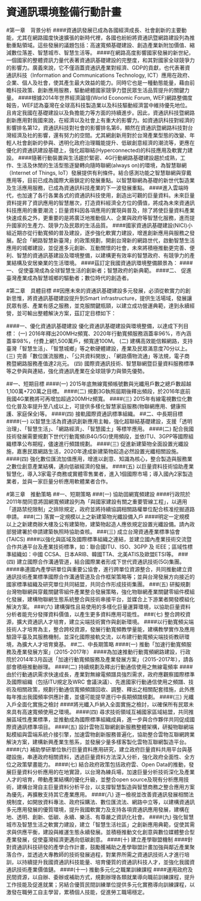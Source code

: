 # 資通訊環境整備行動計畫
#第一章　背景分析
####資通訊發展已成為各國經濟成長、社會創新的主要動能，尤其在網路國度快速擴張的新時代裡，各國也紛紛將資通訊暨網路建設列為推動重點領域。這些發展的議題包括：高速寬頻基礎建設、創造產業新附加價值、縮減數位落差、智慧城巿、智慧生活等。
####在網路高度影響國家發展的新世紀，一個國家的整體資訊力量代表著資通訊基礎建設的完整度，和其對國家全球競爭力的影響力。廣義來說，它不僅涵蓋資通訊產業對經濟、GDP的貢獻，也代表著資通訊科技（Information and Communications Technology, ICT）應用在政府、企業、個人及社會，使其產生最大效益的能力。同時它也是一種動態能量，藉由前瞻科技政策、創新應用服務，驅動總體國家競爭力暨民眾生活品質提升的關鍵力量。
####根據2014年世界經濟論壇(World Economic Forum, WEF)網路整備度報告，WEF認為臺灣在全球高科技製造業以及科技驅動經濟當中維持優先地位。且肯定我國在基礎建設以及負擔能力等方面的持續進步。因此，資通訊科技暨網路創新應用對我國來說，在經濟以及社會上有重大的影響力。如資通訊科技對經濟的影響排名第12，資通訊科技對社會的影響排名第6，顯然在資通訊暨網路科技對台灣經濟及社的影響，還有努力的空間。尤其網創新用對於台灣產業型態的改變、年輕人社會創新的參與、透明化政府治理職能提升、低碳創意經濟的潮流等，更應在優化的資通訊建設基礎上，強化超聯結(Hyperconnected)的科技應用及軟實力建設。
####隨著行動裝置與生活趨於緊密、4G行動網路基礎建設趨於成熟，工作、生活及休閒的生活型態逐變轉向隨時聯網(always on)的環境，為智慧聯網（Internet of Things, IoT）發展提供有利條件。結合感測功能之智慧聯網與穿戴應用等，目前已成為國際大廠鎖定的發展重點。以智慧聯網為基礎的新世代製造業及生活應用服務，已成為資通訊科技產業的下一波發展重點。
####進入雲端時代，也加速了各行各業各式的資通訊科技使用，創造出可觀的巨量資料。未來巨量資料提昇了資訊應用的智慧層次，打造資料經濟全方位的價值，將成為未來資通訊科技應用的重要潮流；巨量資料因各項應用的實現與普及，除了將使巨量資料產業快速成長之外，更重要的是將廣泛地推動個人、企業與政府等智慧化服務，進而提升國家的生產力、競爭力及民眾的生活品質。
####國家資通訊基礎建設(NICI)小組近期亦從行動寬頻的普及建設，逐步強化軟實力建設，增進創新應用與服務之發展。配合「網路智慧新臺灣」的政策規劃，開創台灣新的網路世代，啟動智慧生活應用的城鄉建設，並促進多元創新、互動關懷的社會，未來將積極推動更完善、便利、智慧的資通訊基建設及環境整備，以建構更有效率的智慧政府、有競爭力的產業結構及安居樂業的生活環境。
####茲訂定我國資通訊環境整備願景為：
####一、 促使臺灣成為全球智慧生活的創新者；智慧政府的新典範。
####二、 促進臺灣產業成為智慧城鄉的驅動者；數位時代的創造者。

#第二章　具體目標
##因應未來的資通訊基礎建設多元發展，必須從軟實力的創新思惟，將資通訊基礎建設提升到Smart infrastructure，提供生活場域，發展讓民眾有感、產業有感之服務，並克服關鍵瓶頸，以建立成功營運典範，達到永續經營，並可輸出整體解決方案，茲訂定目標如下：

####一、優化資通訊基礎建設
優化資通訊基礎建設與環境整備，以達成下列目標：
(一) 2016年釋出200MHz頻寬、2020年行動寬頻服務涵蓋率96%，市內涵蓋率98%，付費上網1,500萬戶，頻寬達100M。
(二) 建構高效能信賴網路，支持臺灣「智慧生活」、「智慧城鄉」等之軟硬體建設，產業及民眾滿意度70分以上。
(三) 完善「數位匯流服務」、「公共資料開放」、「網路價物流通」等法規，電子商務暨網路服務產值達2兆元。
(四) 國際資通訊技術、智慧聯網暨巨量資料服務標準等之參與與連結，強化資通訊產業在全球競爭力與領先優勢。


##一、短期目標
####(一)	2015年底無線寬頻帳號數與光纖用戶數之總戶數超越1,100萬+720萬之目標。
####(二)	規劃3G執照屆期後釋出頻段，於2016年底前我國4G業務將可再增加超過200MHz頻寬。
####(三)	2015年有線電視數位化數位化普及率提升至八成以上，可提供多樣化智慧家庭服務(物聯網應用、健康照護、家庭保全)等。
####(四)	接軌國際資通訊標準組織。
##二、中長期目標
####(一)	以智慧生活為資通訊創新應用主軸，強化超聯結基礎建設，支援「透明治理」、「智慧生活」、「網路經濟」、「智慧國土」等標竿應用。
####(二)	配合我國技術發展需要規劃下世代行動寬頻(B4G/5G)使用頻段，並依ITU、3GPP等國際組織標準公布期程，儘速進行頻譜規劃。
####(三)	促進新建築物全面設置光纖設施，嘉惠民眾網路生活，2020年達成新建築物起造必然設置光纖相關設施。
####(四)	強化數位匯流加值應用，增進以創意、知識為核心，整合製造與服務業之數位創意產業結構，邁向低碳經濟的發展。
####(五)	以巨量資料技術協助產業智慧化，導入3家電子商務或實體零售業者，進入1個國際市場；導入國內2家製造業者，並與一家巨量分析應用軟體業者合作。

#第三章　推動策略
##一、短期策略
###(一)	協助固網寬頻建設
####行政院於2011年間同意將固網寬頻建設列為「與國家建設有關之重要管線工程」，以適用「道路禁挖限制」之排除規定，政府並將持續協調相關路權單位配合核准挖掘道路申請。
###(二)	落實一定規模以上之新建築物光纖設備入戶
####明定一定規模以上之新建商辦大樓及公有建築物，建築物起造人應依規定設置光纖設備。請內政部營建署於申請建築執照時協助查核。
###(三)	成立台灣資通產業標準協會(TAICS)
####以強化與區域及國際標準組織之連結，並建立國內產業技術交流暨合作共通平台及產業技術標準，如：聯合國ITU、ISO、3GPP 及 IEEE；區域性標準組織如：中國 CCSA、日本ARIB、韓國TTA、北美ATIS及歐盟ETSI等。
###(四)	建立國際合作溝通管道，結合國際業者形成下世代資通訊技術(5G)集團。
####串連國內產學研單位與重要公協會，進行跨單位資源整合，共同推動建立資通訊技術產業標準國際合作溝通管道及合作框架策略等；並與台灣發展方向接近的國家標準組織及研究單位共同結盟，共同合作形成技術集團。
###(五)	研擬規劃台灣物聯網與穿戴關鍵零組件產業整合發展策略，強化物聯網產業關鍵零組件模組化發展，建構物聯網生態系統整合與技術串接平台，並媒合上下游業者開發模組化解決方案。
###(六)	建構彈性且易使用的多樣化巨量運算環境，以協助巨量資料分析者能充分發揮資料價值，以產生更多資料應用可能性。
###(七)	整合跨校資源，擴大資通訊人才培育，建立尖端技術實作與創新環境。
####以行動寬頻尖端技術人才培育為主，整合跨校資源，發展行動寬頻教學量能，建構教學實作及應用驗證平臺及其服務機制，並深化國際接軌交流，以布建行動寬頻尖端技術教研環境，為擴大人才培育奠基。
##二、中長期策略
####(一)	推動「加速行動寬頻服務及產業發展方案」（2015-2017年）
####為加速推動行動寬頻網路建設，行政院於2014年3月函送「加速行動寬頻服務及產業發展方案」（2015-2017年），請各部會積極推動辦理。
####(二)	持續規劃及釋出行動通信使用之無線電頻率
####由於行動通訊需求快速成長，產業對無線電頻譜具強烈需求，政府應觀察國際標準及國際組織（包括ITU規定及WRC 會議決議）、先進國家行動通信使用之頻譜、技術及相關政策，規劃行動通信寬頻頻譜回收、調整、釋出之相關配套措施，此外應每年推出我國頻率供應計畫，並儘可能提早進行中長期頻譜規劃。
####(三)	光纖入戶全面化實施之檢討
####將光纖入戶納入全面實施之檢討，以確保所有民眾未來具有高速寬頻使用之環境。
####(四)	尋求技術領域互補國家區域結盟，共同推展區域性產業標準，並推動成為國際標準組織成員，進一步與合作夥伴共同促成國際資通訊標準項目。
####(五)	設計雲物互聯網創新服務整體架構，研擬物聯網端點模組與雲端系統介接引擎，加速雲物創新服務普遍化，協助整合雲物互聯網跨業解決方案，建構新興產業生態系，並發展少量多樣客製化雲物互聯網製造平台。
####(六)	補助學研單位執行巨量資料應用研究，建立政府巨量資料共用平台與基礎設施，串連政府相關資料，透過巨量資料方法深入分析，強化政府全面性、全方位之政策擘畫能力。
####(七)	結合政府政策包括政府雲、Open Data的推動，發展巨量資料分析應用的在地實證，以台灣為練兵場，加速巨量分析技術深化及產業人才的培育，帶動產業結構的優化升級，並整合open source及現有分析應用技術，建構台灣自主巨量資料分析平台，以支撐智慧製造與智慧商務之整合應用方案為優先，再擴散支持其它產業應用。
####(八)	逐一檢視並改善資通訊發展相關法規制度，如開放資料專法、政府採購法、數位匯流法、網路中立等，以建構資通訊多元應用發展的優質環境，提升我國軟實力及支持各項資通訊應用發展，建構在地、透明、創新、低碳、永續、樂活、有尊嚴之資訊化社會。
####(九)	強化智慧城巿及智慧生活之軟實力建設，建立「智慧生活社區」之創新應用典範，促使其需求與供應平衡，建設與維運生態永續發展。並積極推動文化創意與數位媒體整合型產業發展，促使臺灣經濟更邁向低碳創意。
####(十)	建立產學聯盟機制
####針對資通訊科技研發的產學合作計畫，鼓勵獲補助之產學聯盟計畫加強與鄰近產業聚落合作，並透過大專教師的技術發展過程，對業界所需之資通訊技術人才進行培訓，以持續提升我國資通訊科技能量、培育優質的資通訊科技人才，並強化我國資通訊技術產業價值鏈。
####(十一)	推動多元化之職業訓練課程
####運用政府及民間資源，以自辦、委辦或補助方式，規劃辦理各類就業導向職前訓練課程，提升工作技能及促進就業；另結合優質民間訓練單位提供多元化實務導向訓練課程，以激發在職勞工自主學習，累積個人技能，促進勞工職場穩定。
